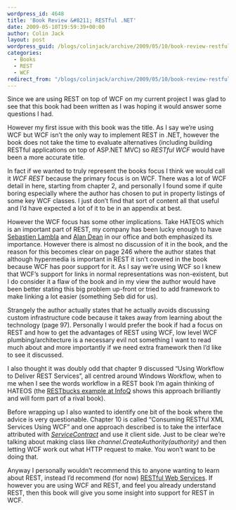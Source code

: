 ```yaml
---
wordpress_id: 4648
title: 'Book Review &#8211; RESTful .NET'
date: 2009-05-10T19:59:39+00:00
author: Colin Jack
layout: post
wordpress_guid: /blogs/colinjack/archive/2009/05/10/book-review-restful-net.aspx
categories:
  - Books
  - REST
  - WCF
redirect_from: "/blogs/colinjack/archive/2009/05/10/book-review-restful-net.aspx/"
---
```

Since we are using REST on top of WCF on my current project I was glad to see that this book had been written as I was hoping it would answer some questions I had. 

However my first issue with this book was the title. As I say we&#8217;re using WCF but WCF isn&#8217;t the only way to implement REST in .NET, however the book does not take the time to evaluate alternatives (including building RESTful applications on top of ASP.NET MVC) so _RESTful WCF_ would have been a more accurate title. 

In fact if we wanted to truly represent the books focus I think we would call it _WCF REST_ because the primary focus is on WCF. There was a lot of WCF detail in here, starting from chapter 2, and personally I found some if quite boring especially where the author has chosen to put in property listings of some key WCF classes. I just don&#8217;t find that sort of content all that useful and I&#8217;d have expected a lot of it to be in an appendix at best. 

However the WCF focus has some other implications. Take HATEOS which is an important part of REST, my company has been lucky enough to have [Sebastien Lambla](http://serialseb.blogspot.com/) and [Alan Dean](http://alandean.blogspot.com/) in our office and both emphasized its importance. However there is almost no discussion of it in the book, and the reason for this becomes clear on page 246 where the author states that although hypermedia is important in REST it isn&#8217;t covered in the book because WCF has poor support for it. As I say we&#8217;re using WCF so I knew that WCF&#8217;s support for links in normal representations was non-existent, but I do consider it a flaw of the book and in my view the author would have been better stating this big problem up-front or tried to add framework to make linking a lot easier (something Seb did for us). 

Strangely the author actually states that he actually avoids discussing custom infrastructure code because it takes away from learning about the technology (page 97). Personally I would prefer the book if had a focus on REST and how to get the advantages of REST using WCF, low level WCF plumbing/architecture is a necessary evil not something I want to read much about and more importantly if we need extra framework then I&#8217;d like to see it discussed.

I also thought it was doubly odd that chapter 9 discussed &#8220;Using Workflow to Deliver REST Services&#8221;, all centred around Windows Workflow, when to me when I see the words workflow in a REST book I&#8217;m again thinking of HATEOS (the [RESTbucks example at InfoQ](http://www.infoq.com/articles/webber-rest-workflow) shows this approach brilliantly and will form part of a rival book).

Before wrapping up I also wanted to identify one bit of the book where the advice is very questionable. Chapter 10 is called &#8220;Consuming RESTful XML Services Using WCF&#8221; and one approach described is to take the interface attributed with _[ServiceContract](http://msdn.microsoft.com/en-us/library/system.servicemodel.servicecontractattribute.aspx)_ and use it client side. Just to be clear we&#8217;re talking about making class like _channel.CreateAuthority(authority)_ and then letting WCF work out what HTTP request to make. You won&#8217;t want to be doing that.

Anyway I personally wouldn&#8217;t recommend this to anyone wanting to learn about REST, instead I&#8217;d recommend (for now) [RESTful Web Services](http://www.amazon.co.uk/RESTful-Web-Services-Leonard-Richardson/dp/0596529260/ref=sr_1_1?ie=UTF8&s=books&qid=1241987182&sr=8-1). If however you are using WCF and REST, and feel you already understand REST, then this book will give you some insight into support for REST in WCF.